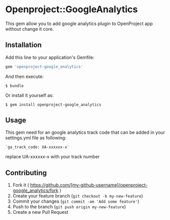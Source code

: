 # Openproject::GoogleAnalytics

This gem allow you to add google analytics plugin to OpenProject app
without change it core.

## Installation

Add this line to your application's Gemfile:

```ruby
gem 'openproject-google_analytics'
```

And then execute:

    $ bundle

Or install it yourself as:

    $ gem install openproject-google_analytics

## Usage

This gem need for an google analytics track code that can be added in your
settings.yml file as following:

    `ga_track_code: UA-xxxxxx-x`

  replace UA-xxxxxx-x with your track number

## Contributing

1. Fork it ( https://github.com/[my-github-username]/openproject-google_analytics/fork )
2. Create your feature branch (`git checkout -b my-new-feature`)
3. Commit your changes (`git commit -am 'Add some feature'`)
4. Push to the branch (`git push origin my-new-feature`)
5. Create a new Pull Request
